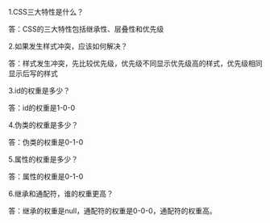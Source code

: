 1.CSS三大特性是什么？

答：CSS的三大特性包括继承性、层叠性和优先级

2.如果发生样式冲突，应该如何解决？

答：样式发生冲突，先比较优先级，优先级不同显示优先级高的样式，优先级相同显示后写的样式

3.id的权重是多少？

答：id的权重是1-0-0

4.伪类的权重是多少？

答：伪类的权重是0-1-0

5.属性的权重是多少？

答：属性的权重是0-1-0

6.继承和通配符，谁的权重更高？

答：继承的权重是null，通配符的权重是0-0-0，通配符的权重高。